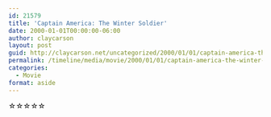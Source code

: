 ```yaml
---
id: 21579
title: 'Captain America: The Winter Soldier'
date: 2000-01-01T00:00:00-06:00
author: claycarson
layout: post
guid: http://claycarson.net/uncategorized/2000/01/01/captain-america-the-winter-soldier/
permalink: /timeline/media/movie/2000/01/01/captain-america-the-winter-soldier/
categories:
  - Movie
format: aside
---
```

<div class="media-details"></div>

<div class="media-creator"></div>

<div class="media-rating">☆☆☆☆☆</div>
